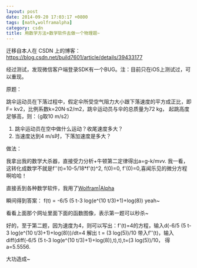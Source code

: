 ```yaml
---
layout: post
date: 2014-09-20 17:03:17 +0800
tags: [math,wolframalpha]
category: csdn
title: 用数学方法+数学软件去做一个物理题~
---
```


迁移自本人在 CSDN 上的博客：https://blog.csdn.net/build7601/article/details/39433177

经过测试，发现微信客户端登录SDK有一个BUG。注：目前只在iOS上测试过，可以重现。

原题：

跳伞运动员在下落过程中，假定伞所受空气阻力大小跟下落速度的平方成正比，即F= kv2，比例系数k=20N·s2/m2，跳伞运动员与伞的总质量为72 kg， 起跳高度足够高，则：（g取10 m/s2） 

1. 跳伞运动员在空中做什么运动？收尾速度多大？ 
2. 当速度达到4 m/s时，下落加速度是多大？

做法：

我拿出我的数学大杀器，直接受力分析+牛顿第二定律得出a=g-k/m*v*v.
我一看，这转化成数学不就是f''(t)=10-5/18*f'(t)^2, f(0)=0, f'(0)=0,喜闻乐见的微分方程啊哈哈！

直接丢到各种数学软件，我用了[Wolfram|Alpha](http://www.wolframalpha.com/input/?i=f%27%27%28t%29%3D10-5%2F18*f%27%28t%29%5E2%2C+f%280%29%3D0%2C+f%27%280%29%3D0)

瞬间得到答案：
f(t) = -6/5 (5 t-3 log(e^(10 t/3)+1)+log(8))
yeah~

看看上面那个网址里面下面的函数图像，表示第一题可以秒杀~

好的，至于第二题，因为速度为4，则可以写出：f'(t)=4的方程，输入d(-6/5 (5 t-3 log(e^(10 t/3)+1)+log(8)))/dt=4
解出
t = (3 log(5))/10
带入f''(t)，输入diff(diff(-6/5 (5 t-3 log(e^(10 t/3)+1)+log(8)),t),t),t=(3 log(5))/10，
得a=5.5556.

大功造成~